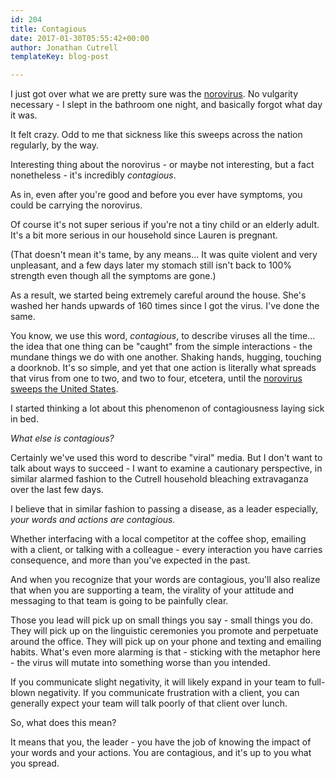 ```yaml
---
id: 204
title: Contagious
date: 2017-01-30T05:55:42+00:00
author: Jonathan Cutrell
templateKey: blog-post

---
```

I just got over what we are pretty sure was the [norovirus](https://www.cdc.gov/norovirus/). No vulgarity necessary - I slept in the bathroom one night, and basically forgot what day it was.

It felt crazy. Odd to me that sickness like this sweeps across the nation regularly, by the way.

Interesting thing about the norovirus - or maybe not interesting, but a fact nonetheless - it's incredibly *contagious*.

As in, even after you're good and before you ever have symptoms, you could be carrying the norovirus.

Of course it's not super serious if you're not a tiny child or an elderly adult. It's a bit more serious in our household since Lauren is pregnant.

(That doesn't mean it's tame, by any means... It was quite violent and very unpleasant, and a few days later my stomach still isn't back to 100% strength even though all the symptoms are gone.)

As a result, we started being extremely careful around the house. She's washed her hands upwards of 160 times since I got the virus. I've done the same.

You know, we use this word, *contagious*, to describe viruses all the time... the idea that one thing can be "caught" from the simple interactions - the mundane things we do with one another. Shaking hands, hugging, touching a doorknob. It's so simple, and yet that one action is literally what spreads that virus from one to two, and two to four, etcetera, until the [norovirus sweeps the United States](http://www.wsj.com/articles/the-stomach-bug-norovirus-rips-through-u-s-schools-1485191421).

I started thinking a lot about this phenomenon of contagiousness laying sick in bed.

_What else is contagious?_

Certainly we've used this word to describe "viral" media. But I don't want to talk about ways to succeed - I want to examine a cautionary perspective, in similar alarmed fashion to the Cutrell household bleaching extravaganza over the last few days.

I believe that in similar fashion to passing a disease, as a leader especially, _your words and actions are contagious._

Whether interfacing with a local competitor at the coffee shop, emailing with a client, or talking with a colleague - every interaction you have carries consequence, and more than you've expected in the past.

And when you recognize that your words are contagious, you'll also realize that when you are supporting a team, the virality of your attitude and messaging to that team is going to be painfully clear.

Those you lead will pick up on small things you say - small things you do. They will pick up on the linguistic ceremonies you promote and perpetuate around the office. They will pick up on your phone and texting and emailing habits. What's even more alarming is that - sticking with the metaphor here - the virus will mutate into something worse than you intended.

If you communicate slight negativity, it will likely expand in your team to full-blown negativity. If you communicate frustration with a client, you can generally expect your team will talk poorly of that client over lunch.

So, what does this mean?

It means that you, the leader - you have the job of knowing the impact of your words and your actions. You are contagious, and it's up to you what you spread.